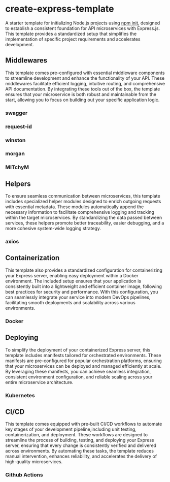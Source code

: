 # create-express-template

A starter template for initializing Node.js projects using [npm init](https://docs.npmjs.com/cli/v10/commands/npm-init),
designed to establish a consistent foundation for API microservices with Express.js.
This template provides a standardized setup that simplifies the implementation of
specific project requirements and accelerates development.

## Middlewares

This template comes pre-configured with essential middleware components to streamline development and enhance the functionality of your API.
These middlewares facilitate efficient logging, intuitive routing, and comprehensive API documentation.
By integrating these tools out of the box, the template ensures that your microservice is both robust and maintainable from the start,
allowing you to focus on building out your specific application logic.

### swagger

### request-id

### winston

### morgan

### MITchyM

## Helpers

To ensure seamless communication between microservices,
this template includes specialized helper modules designed to enrich outgoing requests with essential metadata.
These modules automatically append the necessary information to facilitate comprehensive logging and tracking within the target microservices.
By standardizing the data passed between services,
these helpers promote better traceability, easier debugging, and a more cohesive system-wide logging strategy.

### axios

## Containerization

This template also provides a standardized configuration for containerizing your Express server,
enabling easy deployment within a Docker environment.
The included setup ensures that your application is consistently built into a lightweight and efficient container image,
following best practices for security and performance.
With this configuration,
you can seamlessly integrate your service into modern DevOps pipelines,
facilitating smooth deployments and scalability across various environments.

### Docker

## Deploying

To simplify the deployment of your containerized Express server,
this template includes manifests tailored for orchestrated environments.
These manifests are pre-configured for popular orchestration platforms,
ensuring that your microservices can be deployed and managed efficiently at scale.
By leveraging these manifests,
you can achieve seamless integration, consistent environment configuration, and reliable scaling across your entire microservice architecture.

### Kubernetes

## CI/CD

This template comes equipped with pre-built CI/CD workflows
to automate key stages of your development pipeline,including unit testing, containerization, and deployment.
These workflows are designed to streamline the process of building, testing, and deploying your Express server,
ensuring that every change is consistently verified and delivered across environments.
By automating these tasks,
the template reduces manual intervention, enhances reliability, and accelerates the delivery of high-quality microservices.

### Github Actions
